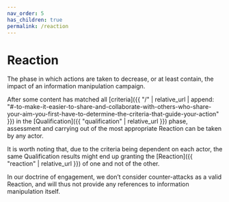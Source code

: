 ```yaml
---
nav_order: 5
has_children: true
permalink: /reaction
---
```


# Reaction

The phase in which actions are taken to decrease, or at least contain, the impact of an information manipulation campaign.

After some content has matched all [criteria]({{ "/" | relative_url | append: "#-to-make-it-easier-to-share-and-collaborate-with-others-who-share-your-aim-you-first-have-to-determine-the-criteria-that-guide-your-action" }}) in the [Qualification]({{ "qualification" | relative_url }}) phase, assessment and carrying out of the most appropriate Reaction can be taken by any actor.

It is worth noting that, due to the criteria being dependent on each actor, the same Qualification results might end up granting the [Reaction]({{ "reaction" | relative_url }}) of one and not of the other.

In our doctrine of engagement, we don’t consider counter-attacks as a valid Reaction, and will thus not provide any references to information manipulation itself.
